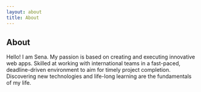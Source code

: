 ```yaml
---
layout: about
title: About
---
```


## About

Hello! I am Sena. My passion is based on creating and executing innovative web apps. Skilled at working with international teams in a fast-paced, deadline-driven environment to aim for timely project completion. Discovering new technologies and life-long learning are the fundamentals of my life.
